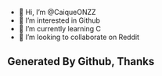 - 👋 Hi, I’m @CaiqueONZZ
- 👀 I’m interested in Github
- 🌱 I’m currently learning C
- 💞️ I’m looking to collaborate on Reddit
  

Generated By Github, Thanks
- 
